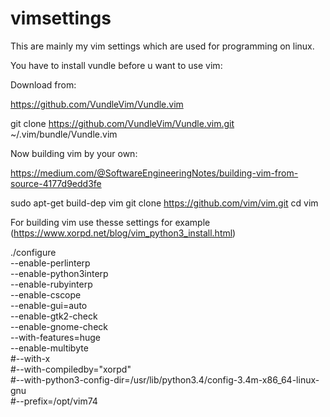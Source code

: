 # vimsettings

This are mainly my vim settings which are used for programming on linux.

You have to install vundle before u want to use vim:

Download from:

https://github.com/VundleVim/Vundle.vim

git clone https://github.com/VundleVim/Vundle.vim.git ~/.vim/bundle/Vundle.vim

Now building vim by your own:

https://medium.com/@SoftwareEngineeringNotes/building-vim-from-source-4177d9edd3fe

sudo apt-get build-dep vim
git clone https://github.com/vim/vim.git
cd vim

For building vim use thesse settings for example
(https://www.xorpd.net/blog/vim_python3_install.html)

./configure \
--enable-perlinterp \
--enable-python3interp \
--enable-rubyinterp \
--enable-cscope \
--enable-gui=auto \
--enable-gtk2-check \
--enable-gnome-check \
--with-features=huge \
--enable-multibyte \
#--with-x \
#--with-compiledby="xorpd" \
#--with-python3-config-dir=/usr/lib/python3.4/config-3.4m-x86_64-linux-gnu \
#--prefix=/opt/vim74
